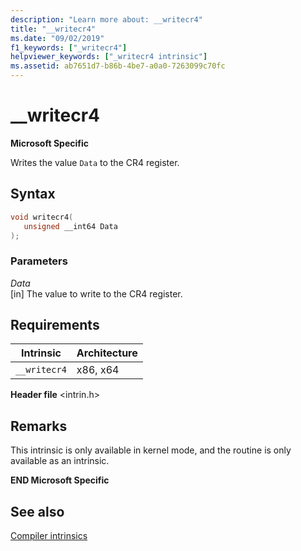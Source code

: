 ```yaml
---
description: "Learn more about: __writecr4"
title: "__writecr4"
ms.date: "09/02/2019"
f1_keywords: ["_writecr4"]
helpviewer_keywords: ["_writecr4 intrinsic"]
ms.assetid: ab7651d7-b86b-4be7-a0a0-7263099c70fc
---
```

# __writecr4

**Microsoft Specific**

Writes the value `Data` to the CR4 register.

## Syntax

```C
void writecr4(
   unsigned __int64 Data
);
```

### Parameters

*Data*\
[in] The value to write to the CR4 register.

## Requirements

|Intrinsic|Architecture|
|---------------|------------------|
|`__writecr4`|x86, x64|

**Header file** \<intrin.h>

## Remarks

This intrinsic is only available in kernel mode, and the routine is only available as an intrinsic.

**END Microsoft Specific**

## See also

[Compiler intrinsics](../intrinsics/compiler-intrinsics.md)

